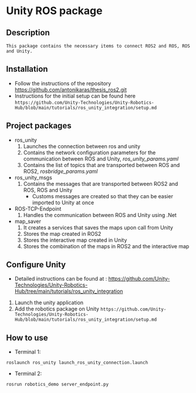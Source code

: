 # Unity ROS package

## Description

    This package contains the necessary items to connect ROS2 and ROS, ROS and Unity.

## Installation

* Follow the instructions of the repository https://github.com/antonikaras/thesis_ros2.git
* Instructions for the initial setup can be found here ```https://github.com/Unity-Technologies/Unity-Robotics-Hub/blob/main/tutorials/ros_unity_integration/setup.md``` 

## Project packages

* ros_unity
    1. Launches the connection between ros and unity
    2. Contains the network configuration parameters for the communication between ROS and Unity, *ros_unity_params.yaml*
    3. Contains the list of topics that are transported between ROS and ROS2, *rosbridge_params.yaml*
* ros_unity_msgs
    1. Contains the messages that are transported between ROS2 and ROS, ROS and Unity
        * Customs messages are created so that they can be easier imported to Unity at once
* ROS-TCP-Endpoint
    1. Handles the communication between ROS and Unity using .Net 
* map_saver
    1. It creates a services that saves the maps upon call from Unity
    2. Stores the map created in ROS2
    3. Stores the interactive map created in Unity
    4. Stores the combination of the maps in ROS2 and the interactive map


## Configure Unity

 * Detailed instructions can be found at : https://github.com/Unity-Technologies/Unity-Robotics-Hub/tree/main/tutorials/ros_unity_integration
 1. Launch the unity application
 2. Add the robotics package on Unity ```https://github.com/Unity-Technologies/Unity-Robotics-Hub/blob/main/tutorials/ros_unity_integration/setup.md```

## How to use

* Terminal 1:
```
roslaunch ros_unity launch_ros_unity_connection.launch
```
* Terminal 2:
```
rosrun robotics_demo server_endpoint.py
```